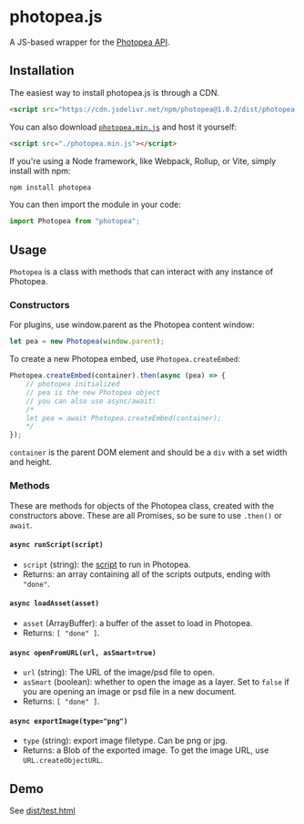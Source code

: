 # photopea.js
A JS-based wrapper for the [Photopea API](https://www.photopea.com/api/).

## Installation
The easiest way to install photopea.js is through a CDN.
```html
<script src="https://cdn.jsdelivr.net/npm/photopea@1.0.2/dist/photopea.min.js"></script>
```
You can also download [`photopea.min.js`](./dist/photopea.min.js) and host it yourself:
```html
<script src="./photopea.min.js"></script>
```
If you're using a Node framework, like Webpack, Rollup, or Vite, simply install with npm:
```bash
npm install photopea
```
You can then import the module in your code:
```js
import Photopea from "photopea";
```

## Usage
`Photopea` is a class with methods that can interact with any instance of Photopea.
### Constructors
For plugins, use window.parent as the Photopea content window:
```js
let pea = new Photopea(window.parent);
```
To create a new Photopea embed, use `Photopea.createEmbed`:
```js
Photopea.createEmbed(container).then(async (pea) => {
    // photopea initialized
    // pea is the new Photopea object
    // you can also use async/await:
    /*
    let pea = await Photopea.createEmbed(container);
    */
});
```
`container` is the parent DOM element and should be a `div` with a set width and height.
### Methods
These are methods for objects of the Photopea class, created with the constructors above. These are all Promises, so be sure to use `.then()` or `await`.
#### `async runScript(script)`
- `script` (string): the [script](https://www.photopea.com/learn/scripts) to run in Photopea.
- Returns: an array containing all of the scripts outputs, ending with `"done"`.
#### `async loadAsset(asset)`
- `asset` (ArrayBuffer): a buffer of the asset to load in Photopea.
- Returns: `[ "done" ]`.
#### `async openFromURL(url, asSmart=true)`
- `url` (string): The URL of the image/psd file to open.
- `asSmart` (boolean): whether to open the image as a layer. Set to `false` if you are opening an image or psd file in a new document.
- Returns: `[ "done" ]`.
#### `async exportImage(type="png")`
- `type` (string): export image filetype. Can be png or jpg.
- Returns: a Blob of the exported image. To get the image URL, use `URL.createObjectURL`.

## Demo
See [dist/test.html](./dist/test.html)
